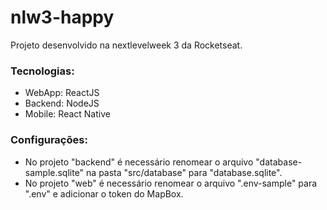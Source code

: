 # nlw3-happy

Projeto desenvolvido na nextlevelweek 3 da Rocketseat.

### Tecnologias:
   - WebApp: ReactJS
   - Backend: NodeJS
   - Mobile: React Native

### Configurações:
   - No projeto "backend" é necessário renomear o arquivo "database-sample.sqlite" na pasta "src/database" para "database.sqlite".
   - No projeto "web" é necessário renomear o arquivo ".env-sample" para ".env" e adicionar o token do MapBox.
